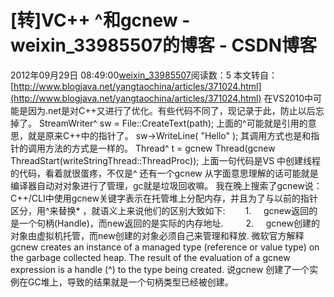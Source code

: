 # [转]VC++ ^和gcnew - weixin_33985507的博客 - CSDN博客
2012年09月29日 08:49:00[weixin_33985507](https://me.csdn.net/weixin_33985507)阅读数：5
本文转自：[http://www.blogjava.net/yangtaochina/articles/371024.html](http://www.blogjava.net/yangtaochina/articles/371024.html)
在VS2010中可能是因为.net是对C++又进行了优化。有些代码不同了，现记录于此，防止以后忘掉了。
StreamWriter^ sw = File::CreateText(path);
上面的^可能就是引用的意思，就是原来C++中的指针了。
sw->WriteLine( "Hello" );
其调用方式也是和指针的调用方法的方式是一样的。
Thread^ t = gcnew Thread(gcnew ThreadStart(writeStringThread::ThreadProc));
上面一句代码是VS 中创建线程的代码，看着就很蛋疼，不仅是^ 还有一个gcnew 从字面意思理解的话可能就是编译器自动对对象进行了管理，gc就是垃圾回收嘛。
我在晚上搜索了gcnew说：
C++/CLI中使用gcnew关键字表示在托管堆上分配内存，并且为了与以前的指针区分，用^来替换* ，就语义上来说他们的区别大致如下:
　　1.     gcnew返回的是一个句柄(Handle)，而new返回的是实际的内存地址. 
　　2.     gcnew创建的对象由虚拟机托管，而new创建的对象必须自己来管理和释放.
微软官方解释
gcnew creates an instance of a managed type (reference or value type) on the garbage collected heap. The result of the evaluation of a gcnew expression is a handle (^) to the type being created.
说gcnew 创建了一个实例在GC堆上，导致的结果就是一个句柄类型已经被创建。
